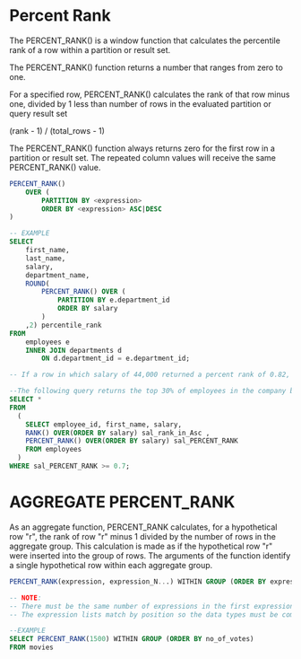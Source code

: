 # Percent Rank

The PERCENT_RANK() is a window function that calculates the percentile rank of a row within a partition or result set.

The PERCENT_RANK() function returns a number that ranges from zero to one.

For a specified row, PERCENT_RANK() calculates the rank of that row minus one, divided by 1 less than number of rows in the evaluated partition or query result set

(rank - 1) / (total_rows - 1)

The PERCENT_RANK() function always returns zero for the first row in a partition or result set. The repeated column values will receive the same PERCENT_RANK() value.

```sql
PERCENT_RANK()
    OVER (
        PARTITION BY <expression>
        ORDER BY <expression> ASC|DESC
)

-- EXAMPLE
SELECT
    first_name,
    last_name,
    salary,
    department_name,
    ROUND(
        PERCENT_RANK() OVER (
            PARTITION BY e.department_id
            ORDER BY salary
        )
    ,2) percentile_rank
FROM
    employees e
    INNER JOIN departments d
        ON d.department_id = e.department_id;

-- If a row in which salary of 44,000 returned a percent rank of 0.82, this means that the salary is larger than 82% of all salaries.

--The following query returns the top 30% of employees in the company based on their pay.
SELECT *
FROM
  (
    SELECT employee_id, first_name, salary,
    RANK() OVER(ORDER BY salary) sal_rank_in_Asc ,
    PERCENT_RANK() OVER(ORDER BY salary) sal_PERCENT_RANK
    FROM employees
  )
WHERE sal_PERCENT_RANK >= 0.7;

```

# AGGREGATE PERCENT_RANK

As an aggregate function, PERCENT_RANK calculates, for a hypothetical row "r", the rank of row "r" minus 1 divided by the number of rows in the aggregate group. This calculation is made as if the hypothetical row "r" were inserted into the group of rows. The arguments of the function identify a single hypothetical row within each aggregate group.

```SQL
PERCENT_RANK(expression, expression_N...) WITHIN GROUP (ORDER BY expression )

-- NOTE:
-- There must be the same number of expressions in the first expression list as there is in the ORDER BY clause.
-- The expression lists match by position so the data types must be compatible between the expressions in the first expression list as in the ORDER BY clause

--EXAMPLE
SELECT PERCENT_RANK(1500) WITHIN GROUP (ORDER BY no_of_votes)
FROM movies
```
